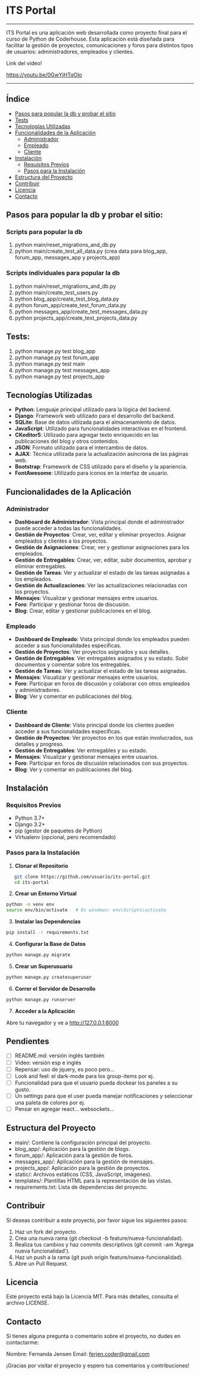 # ITS Portal
---
ITS Portal es una aplicación web desarrollada como proyecto final para el curso de Python de Coderhouse.
Esta aplicación está diseñada para facilitar la gestión de proyectos, comunicaciones y foros para distintos tipos de usuarios: administradores, empleados y clientes.

Link del video!

https://youtu.be/0GwYjHTqOlo

---

## Índice
- [Pasos para popular la db y probar el sitio](#pasos-para-popular-la-db-y-probar-el-sitio)
- [Tests](#tests)
- [Tecnologías Utilizadas](#tecnologías-utilizadas)
- [Funcionalidades de la Aplicación](#funcionalidades-de-la-aplicación)
  - [Administrador](#administrador)
  - [Empleado](#empleado)
  - [Cliente](#cliente)
- [Instalación](#instalación)
  - [Requisitos Previos](#requisitos-previos)
  - [Pasos para la Instalación](#pasos-para-la-instalación)
- [Estructura del Proyecto](#estructura-del-proyecto)
- [Contribuir](#contribuir)
- [Licencia](#licencia)
- [Contacto](#contacto)


## Pasos para popular la db y probar el sitio:

### Scripts para popular la db
1. python main/reset_migrations_and_db.py
2. python main/create_test_all_data.py (crea data para blog_app, forum_app, messages_app y projects_app)

### Scripts individuales para popular la db
1. python main/reset_migrations_and_db.py
2. python main/create_test_users.py
3. python blog_app/create_test_blog_data.py
4. python forum_app/create_test_forum_data.py 
5. python messages_app/create_test_messages_data.py
6. python projects_app/create_test_projects_data.py

## Tests:
1. python manage.py test blog_app
2. python manage.py test forum_app
3. python manage.py test main
4. python manage.py test messages_app
5. python manage.py test projects_app

## Tecnologías Utilizadas

- **Python**: Lenguaje principal utilizado para la lógica del backend.
- **Django**: Framework web utilizado para el desarrollo del backend.
- **SQLite**: Base de datos utilizada para el almacenamiento de datos.
- **JavaScript**: Utilizado para funcionalidades interactivas en el frontend.
- **CKeditor5**: Utilizado para agregar texto enriquecido en las publicaciones del blog y otros contenidos.
- **JSON**: Formato utilizado para el intercambio de datos.
- **AJAX**: Técnica utilizada para la actualización asíncrona de las páginas web.
- **Bootstrap**: Framework de CSS utilizado para el diseño y la apariencia.
- **FontAwesome**: Utilizado para iconos en la interfaz de usuario.

## Funcionalidades de la Aplicación

### Administrador

- **Dashboard de Administrador**: Vista principal donde el administrador puede acceder a todas las funcionalidades.
- **Gestión de Proyectos**: Crear, ver, editar y eliminar proyectos. Asignar empleados y clientes a los proyectos.
- **Gestión de Asignaciones**: Crear, ver y gestionar asignaciones para los empleados.
- **Gestión de Entregables**: Crear, ver, editar, subir documentos, aprobar y eliminar entregables.
- **Gestión de Tareas**: Ver y actualizar el estado de las tareas asignadas a los empleados.
- **Gestión de Actualizaciones**: Ver las actualizaciones relacionadas con los proyectos.
- **Mensajes**: Visualizar y gestionar mensajes entre usuarios.
- **Foro**: Participar y gestionar foros de discusión.
- **Blog**: Crear, editar y gestionar publicaciones en el blog.

### Empleado

- **Dashboard de Empleado**: Vista principal donde los empleados pueden acceder a sus funcionalidades específicas.
- **Gestión de Proyectos**: Ver proyectos asignados y sus detalles.
- **Gestión de Entregables**: Ver entregables asignados y su estado. Subir documentos y comentar sobre los entregables.
- **Gestión de Tareas**: Ver y actualizar el estado de las tareas asignadas.
- **Mensajes**: Visualizar y gestionar mensajes entre usuarios.
- **Foro**: Participar en foros de discusión y colaborar con otros empleados y administradores.
- **Blog**: Ver y comentar en publicaciones del blog.

### Cliente

- **Dashboard de Cliente**: Vista principal donde los clientes pueden acceder a sus funcionalidades específicas.
- **Gestión de Proyectos**: Ver proyectos en los que están involucrados, sus detalles y progreso.
- **Gestión de Entregables**: Ver entregables y su estado.
- **Mensajes**: Visualizar y gestionar mensajes entre usuarios.
- **Foro**: Participar en foros de discusión relacionados con sus proyectos.
- **Blog**: Ver y comentar en publicaciones del blog.

## Instalación

### Requisitos Previos

- Python 3.7+
- Django 3.2+
- pip (gestor de paquetes de Python)
- Virtualenv (opcional, pero recomendado)

### Pasos para la Instalación

1. **Clonar el Repositorio**

```bash
   git clone https://github.com/usuario/its-portal.git
   cd its-portal
```

2. **Crear un Entorno Virtual**

```bash
python -m venv env
source env/bin/activate   # En windows: env\Scripts\activate
```

3. **Instalar las Dependencias**

```bash
pip install -r requirements.txt
```

4. **Configurar la Base de Datos**

```bash
python manage.py migrate
```

5. **Crear un Superusuario**

```bash
python manage.py createsuperuser
```

6. **Correr el Servidor de Desarrollo**

```bash
python manage.py runserver
```

7. **Acceder a la Aplicación**

Abre tu navegador y ve a http://127.0.0.1:8000

## Pendientes
- [ ] README.md: versión inglés también
- [ ] Video: versión esp e inglés
- [ ] Repensar: uso de jquery, es poco pero...
- [ ] Look and feel: el dark-mode para los group-items por ej.
- [ ] Funcionalidad para que el usuario pueda dockear los paneles a su gusto.
- [ ] Un settings para que el user pueda manejar notificaciones y seleccionar una paleta de colores por ej.
- [ ] Pensar en agregar react... websockets...

## Estructura del Proyecto
- main/: Contiene la configuración principal del proyecto.
- blog_app/: Aplicación para la gestión de blogs.
- forum_app/: Aplicación para la gestión de foros.
- messages_app/: Aplicación para la gestión de mensajes.
- projects_app/: Aplicación para la gestión de proyectos.
- static/: Archivos estáticos (CSS, JavaScript, imágenes).
- templates/: Plantillas HTML para la representación de las vistas.
- requirements.txt: Lista de dependencias del proyecto.

## Contribuir
Si deseas contribuir a este proyecto, por favor sigue los siguientes pasos:

1. Haz un fork del proyecto.
2. Crea una nueva rama (git checkout -b feature/nueva-funcionalidad).
3. Realiza tus cambios y haz commits descriptivos (git commit -am 'Agrega nueva funcionalidad').
4. Haz un push a la rama (git push origin feature/nueva-funcionalidad).
5. Abre un Pull Request.

## Licencia
Este proyecto está bajo la Licencia MIT. Para más detalles, consulta el archivo LICENSE.

## Contacto
Si tienes alguna pregunta o comentario sobre el proyecto, no dudes en contactarme:

Nombre: Fernanda Jensen
Email: ferjen.coder@gmail.com

¡Gracias por visitar el proyecto y espero tus comentarios y contribuciones!
